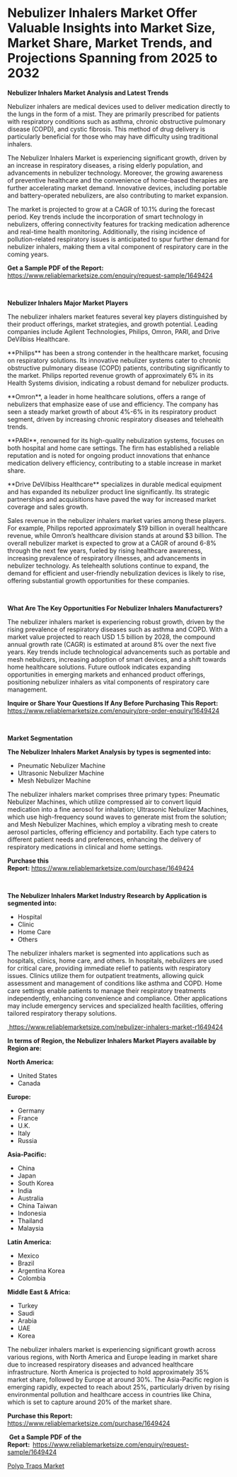 <p><h1>Nebulizer Inhalers Market Offer Valuable Insights into Market Size, Market Share, Market Trends, and Projections Spanning from 2025 to 2032</h1></p><p><strong>Nebulizer Inhalers Market Analysis and Latest Trends</strong></p>
<p><p>Nebulizer inhalers are medical devices used to deliver medication directly to the lungs in the form of a mist. They are primarily prescribed for patients with respiratory conditions such as asthma, chronic obstructive pulmonary disease (COPD), and cystic fibrosis. This method of drug delivery is particularly beneficial for those who may have difficulty using traditional inhalers.</p><p>The Nebulizer Inhalers Market is experiencing significant growth, driven by an increase in respiratory diseases, a rising elderly population, and advancements in nebulizer technology. Moreover, the growing awareness of preventive healthcare and the convenience of home-based therapies are further accelerating market demand. Innovative devices, including portable and battery-operated nebulizers, are also contributing to market expansion.</p><p>The market is projected to grow at a CAGR of 10.1% during the forecast period. Key trends include the incorporation of smart technology in nebulizers, offering connectivity features for tracking medication adherence and real-time health monitoring. Additionally, the rising incidence of pollution-related respiratory issues is anticipated to spur further demand for nebulizer inhalers, making them a vital component of respiratory care in the coming years.</p></p>
<p><strong>Get a Sample PDF of the Report:&nbsp;</strong> <a href="https://www.reliablemarketsize.com/enquiry/request-sample/1649424?utm_campaign=1789&utm_medium=2&utm_source=Github&utm_content=ia&utm_term=03032025&utm_id=nebulizer-inhalers">https://www.reliablemarketsize.com/enquiry/request-sample/1649424</a></p>
<p>&nbsp;</p>
<p><strong>Nebulizer Inhalers Major Market Players</strong></p>
<p><p>The nebulizer inhalers market features several key players distinguished by their product offerings, market strategies, and growth potential. Leading companies include Agilent Technologies, Philips, Omron, PARI, and Drive DeVilbiss Healthcare.</p><p>**Philips** has been a strong contender in the healthcare market, focusing on respiratory solutions. Its innovative nebulizer systems cater to chronic obstructive pulmonary disease (COPD) patients, contributing significantly to the market. Philips reported revenue growth of approximately 6% in its Health Systems division, indicating a robust demand for nebulizer products.</p><p>**Omron**, a leader in home healthcare solutions, offers a range of nebulizers that emphasize ease of use and efficiency. The company has seen a steady market growth of about 4%-6% in its respiratory product segment, driven by increasing chronic respiratory diseases and telehealth trends.</p><p>**PARI**, renowned for its high-quality nebulization systems, focuses on both hospital and home care settings. The firm has established a reliable reputation and is noted for ongoing product innovations that enhance medication delivery efficiency, contributing to a stable increase in market share.</p><p>**Drive DeVilbiss Healthcare** specializes in durable medical equipment and has expanded its nebulizer product line significantly. Its strategic partnerships and acquisitions have paved the way for increased market coverage and sales growth.</p><p>Sales revenue in the nebulizer inhalers market varies among these players. For example, Philips reported approximately $19 billion in overall healthcare revenue, while Omron’s healthcare division stands at around $3 billion. The overall nebulizer market is expected to grow at a CAGR of around 6-8% through the next few years, fueled by rising healthcare awareness, increasing prevalence of respiratory illnesses, and advancements in nebulizer technology. As telehealth solutions continue to expand, the demand for efficient and user-friendly nebulization devices is likely to rise, offering substantial growth opportunities for these companies.</p></p>
<p>&nbsp;</p>
<p><strong>What Are The Key Opportunities For Nebulizer Inhalers Manufacturers?</strong></p>
<p><p>The nebulizer inhalers market is experiencing robust growth, driven by the rising prevalence of respiratory diseases such as asthma and COPD. With a market value projected to reach USD 1.5 billion by 2028, the compound annual growth rate (CAGR) is estimated at around 8% over the next five years. Key trends include technological advancements such as portable and mesh nebulizers, increasing adoption of smart devices, and a shift towards home healthcare solutions. Future outlook indicates expanding opportunities in emerging markets and enhanced product offerings, positioning nebulizer inhalers as vital components of respiratory care management.</p></p>
<p><strong>Inquire or Share Your Questions If Any Before Purchasing This Report:</strong> <a href="https://www.reliablemarketsize.com/enquiry/pre-order-enquiry/1649424?utm_campaign=1789&utm_medium=2&utm_source=Github&utm_content=ia&utm_term=03032025&utm_id=nebulizer-inhalers">https://www.reliablemarketsize.com/enquiry/pre-order-enquiry/1649424</a></p>
<p>&nbsp;</p>
<p><strong>Market Segmentation</strong></p>
<p><strong>The Nebulizer Inhalers Market Analysis by types is segmented into:</strong></p>
<p><ul><li>Pneumatic Nebulizer Machine</li><li>Ultrasonic Nebulizer Machine</li><li>Mesh Nebulizer Machine</li></ul></p>
<p><p>The nebulizer inhalers market comprises three primary types: Pneumatic Nebulizer Machines, which utilize compressed air to convert liquid medication into a fine aerosol for inhalation; Ultrasonic Nebulizer Machines, which use high-frequency sound waves to generate mist from the solution; and Mesh Nebulizer Machines, which employ a vibrating mesh to create aerosol particles, offering efficiency and portability. Each type caters to different patient needs and preferences, enhancing the delivery of respiratory medications in clinical and home settings.</p></p>
<p><strong>Purchase this Report:&nbsp;</strong><a href="https://www.reliablemarketsize.com/purchase/1649424?utm_campaign=1789&utm_medium=2&utm_source=Github&utm_content=ia&utm_term=03032025&utm_id=nebulizer-inhalers">https://www.reliablemarketsize.com/purchase/1649424</a></p>
<p>&nbsp;</p>
<p><strong>The Nebulizer Inhalers Market Industry Research by Application is segmented into:</strong></p>
<p><ul><li>Hospital</li><li>Clinic</li><li>Home Care</li><li>Others</li></ul></p>
<p><p>The nebulizer inhalers market is segmented into applications such as hospitals, clinics, home care, and others. In hospitals, nebulizers are used for critical care, providing immediate relief to patients with respiratory issues. Clinics utilize them for outpatient treatments, allowing quick assessment and management of conditions like asthma and COPD. Home care settings enable patients to manage their respiratory treatments independently, enhancing convenience and compliance. Other applications may include emergency services and specialized health facilities, offering tailored respiratory therapy solutions.</p></p>
<p><a href="https://www.reliablemarketsize.com/nebulizer-inhalers-market-r1649424?utm_campaign=1789&utm_medium=2&utm_source=Github&utm_content=ia&utm_term=03032025&utm_id=nebulizer-inhalers">&nbsp;https://www.reliablemarketsize.com/nebulizer-inhalers-market-r1649424</a></p>
<p><strong>In terms of Region, the Nebulizer Inhalers Market Players available by Region are:</strong></p>
<p>
    <p> <strong> North America: </strong>
        <ul>
            <li>United States</li>
            <li>Canada</li>
        </ul>
        </p> 
    <p> <strong> Europe: </strong>
        <ul>
            <li>Germany</li>
            <li>France</li>
            <li>U.K.</li>
            <li>Italy</li>
            <li>Russia</li>
        </ul>
        </p> 
    <p> <strong> Asia-Pacific: </strong>
        <ul>
            <li>China</li>
            <li>Japan</li>
            <li>South Korea</li>
            <li>India</li>
            <li>Australia</li>
            <li>China Taiwan</li>
            <li>Indonesia</li>
            <li>Thailand</li>
            <li>Malaysia</li>
        </ul>
        </p> 
    <p> <strong> Latin America: </strong>
        <ul>
            <li>Mexico</li>
            <li>Brazil</li>
            <li>Argentina Korea</li>
            <li>Colombia</li>
        </ul>
        </p> 
    <p> <strong> Middle East & Africa: </strong>
        <ul>
            <li>Turkey</li>
            <li>Saudi</li>
            <li>Arabia</li>
            <li>UAE</li>
            <li>Korea</li>
        </ul>
    </p>
    </p>
<p><p>The nebulizer inhalers market is experiencing significant growth across various regions, with North America and Europe leading in market share due to increased respiratory diseases and advanced healthcare infrastructure. North America is projected to hold approximately 35% market share, followed by Europe at around 30%. The Asia-Pacific region is emerging rapidly, expected to reach about 25%, particularly driven by rising environmental pollution and healthcare access in countries like China, which is set to capture around 20% of the market share.</p></p>
<p><strong>Purchase this Report: </strong><a href="https://www.reliablemarketsize.com/purchase/1649424?utm_campaign=1789&utm_medium=2&utm_source=Github&utm_content=ia&utm_term=03032025&utm_id=nebulizer-inhalers">https://www.reliablemarketsize.com/purchase/1649424</a></p>
<p>&nbsp;<strong>Get a Sample PDF of the Report:&nbsp;&nbsp;</strong><a href="https://www.reliablemarketsize.com/enquiry/request-sample/1649424?utm_campaign=1789&utm_medium=2&utm_source=Github&utm_content=ia&utm_term=03032025&utm_id=nebulizer-inhalers">https://www.reliablemarketsize.com/enquiry/request-sample/1649424</a></p>
<p><strong></strong></p>
<p><p><a href="https://github.com/billejuman43/Market-Research-Report-List-1/blob/main/polyp-traps-market.md?utm_campaign=1789&utm_medium=2&utm_source=Github&utm_content=ia&utm_term=03032025&utm_id=nebulizer-inhalers">Polyp Traps Market</a></p></p>